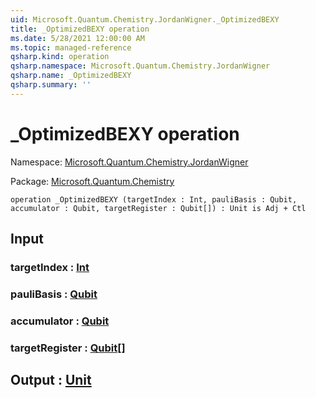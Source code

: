 ```yaml
---
uid: Microsoft.Quantum.Chemistry.JordanWigner._OptimizedBEXY
title: _OptimizedBEXY operation
ms.date: 5/28/2021 12:00:00 AM
ms.topic: managed-reference
qsharp.kind: operation
qsharp.namespace: Microsoft.Quantum.Chemistry.JordanWigner
qsharp.name: _OptimizedBEXY
qsharp.summary: ''
---
```


# _OptimizedBEXY operation

Namespace: [Microsoft.Quantum.Chemistry.JordanWigner](xref:Microsoft.Quantum.Chemistry.JordanWigner)

Package: [Microsoft.Quantum.Chemistry](https://nuget.org/packages/Microsoft.Quantum.Chemistry)




```qsharp
operation _OptimizedBEXY (targetIndex : Int, pauliBasis : Qubit, accumulator : Qubit, targetRegister : Qubit[]) : Unit is Adj + Ctl
```


## Input

### targetIndex : [Int](xref:microsoft.quantum.qsharp.valueliterals#int-literals)




### pauliBasis : [Qubit](xref:microsoft.quantum.qsharp.valueliterals#qubit-literals)




### accumulator : [Qubit](xref:microsoft.quantum.qsharp.valueliterals#qubit-literals)




### targetRegister : [Qubit](xref:microsoft.quantum.qsharp.valueliterals#qubit-literals)[]





## Output : [Unit](xref:microsoft.quantum.qsharp.valueliterals#unit-literal)


